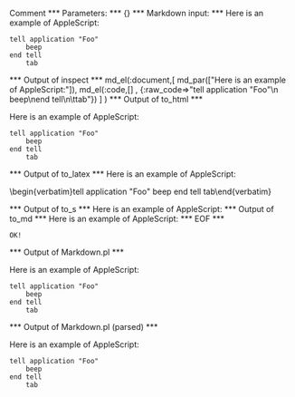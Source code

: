 Comment
*** Parameters: ***
{}
*** Markdown input: ***
Here is an example of AppleScript:

    tell application "Foo"
        beep
    end tell
    	tab

*** Output of inspect ***
md_el(:document,[
	md_par(["Here is an example of AppleScript:"]),
	md_el(:code,[] , {:raw_code=>"tell application \"Foo\"\n    beep\nend tell\n\ttab"})
] )
*** Output of to_html ***
<p>Here is an example of AppleScript:</p
    ><pre
      ><code>tell application &quot;Foo&quot;
    beep
end tell
	tab</code
    ></pre
  >
*** Output of to_latex ***
Here is an example of AppleScript:

\begin{verbatim}tell application "Foo"
    beep
end tell
	tab\end{verbatim}

*** Output of to_s ***
Here is an example of AppleScript:
*** Output of to_md ***
Here is an example of AppleScript:
*** EOF ***



	OK!



*** Output of Markdown.pl ***
<p>Here is an example of AppleScript:</p>

<pre><code>tell application "Foo"
    beep
end tell
    tab
</code></pre>

*** Output of Markdown.pl (parsed) ***
<p>Here is an example of AppleScript:</p
    ><pre
      ><code>tell application "Foo"
    beep
end tell
    tab
</code
    ></pre
  >